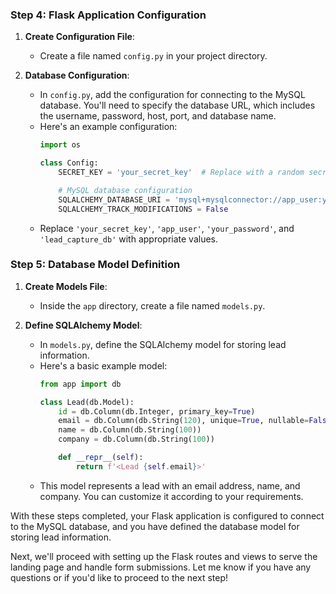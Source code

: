### Step 4: Flask Application Configuration

1. **Create Configuration File**:
   - Create a file named `config.py` in your project directory.

2. **Database Configuration**:
   - In `config.py`, add the configuration for connecting to the MySQL database. You'll need to specify the database URL, which includes the username, password, host, port, and database name.
   - Here's an example configuration:
     ```python
     import os

     class Config:
         SECRET_KEY = 'your_secret_key'  # Replace with a random secret key

         # MySQL database configuration
         SQLALCHEMY_DATABASE_URI = 'mysql+mysqlconnector://app_user:your_password@localhost/lead_capture_db'
         SQLALCHEMY_TRACK_MODIFICATIONS = False
     ```
   - Replace `'your_secret_key'`, `'app_user'`, `'your_password'`, and `'lead_capture_db'` with appropriate values.

### Step 5: Database Model Definition

1. **Create Models File**:
   - Inside the `app` directory, create a file named `models.py`.

2. **Define SQLAlchemy Model**:
   - In `models.py`, define the SQLAlchemy model for storing lead information.
   - Here's a basic example model:
     ```python
     from app import db

     class Lead(db.Model):
         id = db.Column(db.Integer, primary_key=True)
         email = db.Column(db.String(120), unique=True, nullable=False)
         name = db.Column(db.String(100))
         company = db.Column(db.String(100))

         def __repr__(self):
             return f'<Lead {self.email}>'
     ```
   - This model represents a lead with an email address, name, and company. You can customize it according to your requirements.

With these steps completed, your Flask application is configured to connect to the MySQL database, and you have defined the database model for storing lead information.

Next, we'll proceed with setting up the Flask routes and views to serve the landing page and handle form submissions. Let me know if you have any questions or if you'd like to proceed to the next step!
